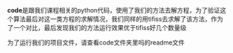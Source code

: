 **code**是跟我们课程相关的python代码，使用了我们的方法去解方程，为了验证这个算法最后对这一类方程的求解情况，我们同样的用tifiss去求解了该方法，作为了一个对比，最后发现我们的方法运行效果优于tifiss好几个数量级







为了运行我们的项目文件，请查看code文件夹里吗的readme文件





